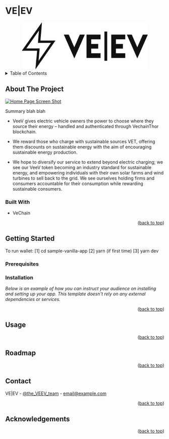 # VE|EV
<!-- ADD LOGO -->
<div align="center">
  <a href="https://github.com/TomSmail/easy-a-cambridge">
    <img src="sample-vanilla-app/assets/images/VEEV-logo.png" alt="Logo" width="400">
  </a>
</div>


<!-- TABLE OF CONTENTS -->
<details>
  <summary>Table of Contents</summary>
  <ol>
    <li>
      <a href="#about-the-project">About The Project</a>
    </li>
    <li>
      <a href="#getting-started">Getting Started</a>
      <ul>
        <li><a href="#prerequisites">Prerequisites</a></li>
        <li><a href="#installation">Installation</a></li>
      </ul>
    </li>
    <li><a href="#usage">Usage</a></li>
    <li><a href="#roadmap">Roadmap</a></li>
    <li><a href="#contact">Contact</a></li>
    <li><a href="#acknowledgments">Acknowledgments</a></li>
  </ol>
</details>

## About The Project
<!-- ADD HOMESCREEN  -->
[![Home Page Screen Shot][homepage-screenshot]](https://example.com)

Summary blah blah

* VeeV gives electric vehicle owners the power to choose where they source their energy – handled and authenticated through VechainThor blockchain.

* We reward those who charge with sustainable sources VET, offering them discounts on sustainable energy with the aim of encouraging sustainable energy production.

* We hope to diversify our service to extend beyond electric charging; we see our VeeV token becoming an industry standard for sustainable energy, and empowering individuals with their own solar farms and wind turbines to sell back to the grid. We see ourselves holding firms and consumers accountable for their consumption while rewarding sustainable consumers.

### Built With
* VeChain

<p align="right">(<a href="#readme-top">back to top</a>)</p>

<!-- GETTING STARTED -->
## Getting Started

To run wallet: [1] cd sample-vanilla-app [2] yarn (if first time) [3] yarn dev

### Prerequisites

<!--List things you need to use the software and how to install them.
* npm
  ```sh
  npm install npm@latest -g
  ```
-->
### Installation

_Below is an example of how you can instruct your audience on installing and setting up your app. This template doesn't rely on any external dependencies or services._
<!--
1. Get a free API Key at [https://example.com](https://example.com)
2. Clone the repo
   ```sh
   git clone https://github.com/your_username_/Project-Name.git
   ```
3. Install NPM packages
   ```sh
   npm install
   ```
4. Enter your API in `config.js`
   ```js
   const API_KEY = 'ENTER YOUR API';
   ```
-->
<p align="right">(<a href="#readme-top">back to top</a>)</p>

## Usage 
<p align="right">(<a href="#readme-top">back to top</a>)</p>

## Roadmap 
<p align="right">(<a href="#readme-top">back to top</a>)</p>

## Contact
VE|EV - [@the_VEEV_team](https://twitter.com/the_VEEV_team) - email@example.com
<p align="right">(<a href="#readme-top">back to top</a>)</p>

## Acknowledgements
<p align="right">(<a href="#readme-top">back to top</a>)</p>


<!-- MARKDOWN LINKS & IMAGES js, vechain sdk,  -->
[homepage-screenshot]: sample-vanilla-app/assets/images/homepage.png
